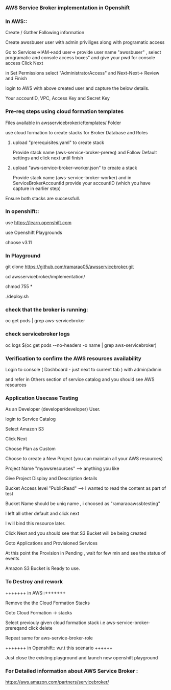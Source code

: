 ### AWS Service Broker implementation in Openshift

### In AWS:: 

Create / Gather Following information

Create awssbuser user with admin priviliges along with programatic access

Go to Services->IAM->add user-> provide user name "awssbuser" , select programatic and console access boxes" and give your pwd for console access
Click Next

in Set Permissions select "AdministratorAccess" and Next-Next-> Review and Finish

login to AWS with above created user and capture the below details.

Your accountID, VPC,  Access Key and Secret Key

### Pre-req steps using cloud formation templates

Files available in awsservicebroker/cftemplates/ Folder

use cloud formation to create stacks for Broker Database and Roles

1. upload "prerequisites.yaml" to create stack

   Provide stack name (aws-service-broker-prereq) and Follow Default settings and click next until finish
   
2. upload "aws-service-broker-worker.json" to create a stack

   Provide stack name (aws-service-broker-worker) and in ServiceBrokerAccountId provide your accountID (which you have capture in earlier step)
   

Ensure both stacks are successfull.


### In openshift::

use https://learn.openshift.com

use Openshift Playgrounds

choose v3.11

### In Playground

git clone https://github.com/ramarao05/awsservicebroker.git

cd awsservicebroker/implementation/

chmod 755 *

./deploy.sh


### check that the broker is running:

oc get pods | grep aws-servicebroker

### check servicebroker logs

oc logs $(oc get pods --no-headers -o name | grep aws-servicebroker)

### Verification to confirm the AWS resources availability

Login to console ( Dashboard - just next to current tab ) with admin/admin

and refer in Others section of service catalog and you should see AWS resources



### Application Usecase Testing 

As an Developer (developer/developer) User. 

login to Service Catalog

Select Amazon S3

Click Next

Choose Plan as Custom

Choose to create a New Project (you can maintain all your AWS resources)

Project Name "myawsresources"  --> anything you like

Give Project Display and Description details

Bucket Access level "PublicRead"  --> I wanted to read the content as part of test

Bucket Name should be uniq name , i choosed as "ramaraoawssbtesting"

I left all other default and click next

I will bind this resource later.

Click Next and you should see that S3 Bucket will be being created 

Goto Applications and Provisioned Services

At this point the Provision in Pending , wait for few min and see the status of events 

Amazon S3 Bucket is Ready to use.


### To Destroy and rework
 +++++++ in AWS::+++++++

Remove the the Cloud Formation Stacks

Goto Cloud Formation -> stacks 

Select previouly given cloud formation stack i.e aws-service-broker-prereqand click delete 

Repeat same for aws-service-broker-role


+++++++ in Openshift::  w.r.t this scenario  ++++++

Just close the existing playground and launch new openshift playground


### For Detailed information about AWS Service Broker :

https://aws.amazon.com/partners/servicebroker/



